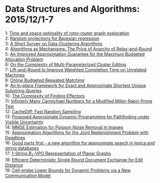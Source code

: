# Data Structures and Algorithms: 2015/12/1-7  
1: [Time and space optimality of rotor-router graph exploration](https://doi.org/10.48550/arXiv.1502.05545)  
2: [Random projections for Bayesian regression](https://doi.org/10.48550/arXiv.1504.06122)  
3: [A Short Survey on Data Clustering Algorithms](https://doi.org/10.48550/arXiv.1511.09123)  
4: [Algorithms as Mechanisms: The Price of Anarchy of Relax-and-Round](https://doi.org/10.48550/arXiv.1511.09208)  
5: [An Improved Approximation Guarantee for the Maximum Budgeted Allocation  Problem](https://doi.org/10.48550/arXiv.1511.09293)  
6: [On the Complexity of Multi-Parameterized Cluster Editing](https://doi.org/10.48550/arXiv.1511.09360)  
7: [Lift-and-Round to Improve Weighted Completion Time on Unrelated Machines](https://doi.org/10.48550/arXiv.1511.07826)  
8: [Online Budgeted Repeated Matching](https://doi.org/10.48550/arXiv.1512.00153)  
9: [An In-place Framework for Exact and Approximate Shortest Unique  Substring Queries](https://doi.org/10.48550/arXiv.1512.00378)  
10: [The Complexity of Finding Effectors](https://doi.org/10.48550/arXiv.1411.7838)  
11: [Infinitely Many Carmichael Numbers for a Modified Miller-Rabin Prime  Test](https://doi.org/10.48550/arXiv.1512.00444)  
12: [CacheDiff: Fast Random Sampling](https://doi.org/10.48550/arXiv.1512.00501)  
13: [Proposed Approximate Dynamic Programming for Pathfinding under Visible  Uncertainty](https://doi.org/10.48550/arXiv.1512.00519)  
14: [MMSE Estimation for Poisson Noise Removal in Images](https://doi.org/10.48550/arXiv.1512.00717)  
15: [Approximation Algorithms for the Joint Replenishment Problem with  Deadlines](https://doi.org/10.48550/arXiv.1212.3233)  
16: [Good parts first - a new algorithm for approximate search in lexica and  string databases](https://doi.org/10.48550/arXiv.1301.0722)  
17: [$1$-String $B_2$-VPG Representation of Planar Graphs](https://doi.org/10.48550/arXiv.1411.7277)  
18: [Efficient Deterministic Single Round Document Exchange for Edit Distance](https://doi.org/10.48550/arXiv.1511.09229)  
19: [Cell-probe Lower Bounds for Dynamic Problems via a New Communication  Model](https://doi.org/10.48550/arXiv.1512.01293)  